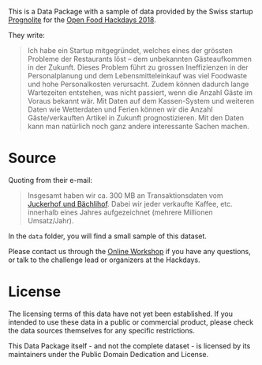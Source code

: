 This is a Data Package with a sample of data provided by the Swiss startup [Prognolite](http://www.prognolite.ch) for the [Open Food Hackdays 2018](http://food.opendata.ch).

They write:

> Ich habe ein Startup mitgegründet, welches eines der grössten Probleme der Restaurants löst – dem unbekannten Gästeaufkommen in der Zukunft. Dieses Problem führt zu grossen Ineffizienzen in der Personalplanung und dem Lebensmitteleinkauf was viel Foodwaste und hohe Personalkosten verursacht. Zudem können dadurch lange Wartezeiten entstehen, was nicht passiert, wenn die Anzahl Gäste im Voraus bekannt wär. Mit Daten auf dem Kassen-System und weiteren Daten wie Wetterdaten und Ferien können wir die Anzahl Gäste/verkauften Artikel in Zukunft prognostizieren. Mit den Daten kann man natürlich noch ganz andere interessante Sachen machen.

# Source

Quoting from their e-mail:

> Insgesamt haben wir ca. 300 MB an Transaktionsdaten vom [Juckerhof und Bächlihof](http://www.juckerfarm.ch). Dabei wir jeder verkaufte Kaffee, etc. innerhalb eines Jahres aufgezeichnet (mehrere Millionen Umsatz/Jahr).

In the `data` folder, you will find a small sample of this dataset.

Please contact us through the [Online Workshop](https://schoolofdata-ch.github.io/2018/01/01/Food-Data-Expedition.html) if you have any questions, or talk to the challenge lead or organizers at the Hackdays.

# License

The licensing terms of this data have not yet been established. If you intended to use these data in a public or commercial product, please check the data sources themselves for any specific restrictions.

This Data Package itself - and not the complete dataset - is licensed by its maintainers under the Public Domain Dedication and License.
